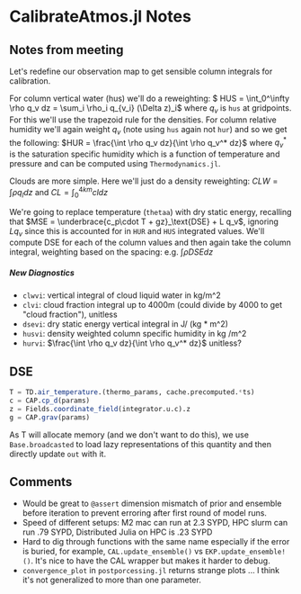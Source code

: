 # CalibrateAtmos.jl Notes 

## Notes from meeting
Let's redefine our observation map to get sensible column integrals for calibration. 

For column vertical water (hus) we'll do a reweighting: $ HUS = \int_0^\infty \rho q_v dz = \sum_i \rho_i q_{v_i} (\Delta z)_i$ where $q_v$ is `hus` at gridpoints. For this we'll use the trapezoid rule for the densities. For column relative humidity we'll again weight $q_v$ (note using `hus` again not `hur`) and so we get the following: $HUR = \frac{\int \rho q_v dz}{\int \rho q_v^* dz}$ where $q_v^*$ is the saturation specific humidity which is a function of temperature and pressure and can be computed using `Thermodynamics.jl`. 

Clouds are more simple. Here we'll just do a density reweighting: $CLW = \int \rho q_l dz$ and $CL = \int_0^{4km} cl dz$

We're going to replace temperature (`thetaa`) with dry static energy, recalling that $MSE = \underbrace{c_p\cdot T + gz}_\text{DSE} + L q_v$, ignoring $Lq_v$ since this is accounted for in `HUR` and `HUS` integrated values. We'll compute DSE for each of the column values and then again take the column integral, weighting based on the spacing: e.g. $\int \rho DSE dz$

##### New Diagnostics
 - `clwvi`: vertical integral of cloud liquid water in kg/m^2
 - `clvi`: cloud fraction integral up to 4000m (could divide by 4000 to get "cloud fraction"), unitless
 - `dsevi`: dry static energy vertical integral in J/ (kg * m^2) 
 - `husvi`: density weighted column specific humidity in kg /m^2
 - `hurvi`: $\frac{\int \rho q_v dz}{\int \rho q_v^* dz}$ unitless?

## DSE
``` julia
T = TD.air_temperature.(thermo_params, cache.precomputed.ᶜts)
c = CAP.cp_d(params)
z = Fields.coordinate_field(integrator.u.c).z
g = CAP.grav(params)
```
As T will allocate memory (and we don't want to do this), we use `Base.broadcasted` to load lazy representations of this quantity and then directly update `out` with it. 


## Comments
 - Would be great to `@assert` dimension mismatch of prior and ensemble before iteration to prevent erroring after first round of model runs.
 - Speed of different setups: M2 mac can run at 2.3 SYPD, HPC slurm can run .79 SYPD, Distributed Julia on HPC is .23 SYPD
 - Hard to dig through functions with the same name especially if the error is buried, for example, `CAL.update_ensemble()` vs `EKP.update_ensemble!()`. It's nice to have the CAL wrapper but makes it harder to debug.
 - `convergence_plot` in `postporcessing.jl` returns strange plots ... I think it's not generalized to more than one parameter.
